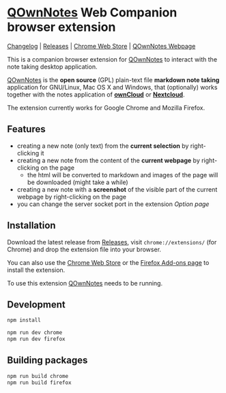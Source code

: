 # [QOwnNotes](https://www.qownnotes.org "QOwnNotes Official Site") Web Companion browser extension

[Changelog](https://github.com/qownnotes/web-companion/blob/develop/CHANGELOG.md) |
[Releases](https://github.com/qownnotes/web-companion/releases) |
[Chrome Web Store](https://chrome.google.com/webstore/detail/qownnotes-web-companion/pkgkfnampapjbopomdpnkckbjdnpkbkp) |
[QOwnNotes Webpage](https://www.qownnotes.org)

This is a companion browser extension for [QOwnNotes](https://www.qownnotes.org) to interact with the note taking desktop application.

[QOwnNotes](https://www.qownnotes.org) is the **open source** (GPL) plain-text file **markdown note taking**
application for GNU/Linux, Mac OS X and Windows, that (optionally) works together with the notes application of
[**ownCloud**](https://github.com/owncloud/notes) or [**Nextcloud**](https://github.com/Nextcloud/notes).

The extension currently works for Google Chrome and Mozilla Firefox.

## Features

- creating a new note (only text) from the **current selection** by right-clicking it
- creating a new note from the content of the **current webpage** by right-clicking on the page
    - the html will be converted to markdown and images of the page will be downloaded (might take a while)
- creating a new note with a **screenshot** of the visible part of the current webpage by right-clicking on the page
- you can change the server socket port in the extension *Option page*

## Installation

Download the latest release from [Releases](https://github.com/qownnotes/web-companion/releases), visit
`chrome://extensions/` (for Chrome) and drop the extension file into your browser.

You can also use the [Chrome Web Store](https://chrome.google.com/webstore/detail/qownnotes-web-companion/pkgkfnampapjbopomdpnkckbjdnpkbkp)
or the [Firefox Add-ons page](https://addons.mozilla.org/en-US/firefox/addon/qownnotes-web-companion/) to install the extension.

To use this extension [QOwnNotes](https://www.qownnotes.org) needs to be running.

## Development

```bash
npm install

npm run dev chrome
npm run dev firefox
```

## Building packages

```bash
npm run build chrome
npm run build firefox
```
